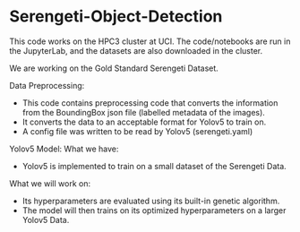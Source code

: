 # Serengeti-Object-Detection
This code works on the HPC3 cluster at UCI.
The code/notebooks are run in the JupyterLab, and the datasets are also downloaded in the cluster.

We are working on the Gold Standard Serengeti Dataset.

Data Preprocessing:
  - This code contains preprocessing code that converts the information from the BoundingBox json file (labelled metadata of the images).
  - It converts the data to an acceptable format for Yolov5 to train on.
  - A config file was written to be read by Yolov5 (serengeti.yaml)

Yolov5 Model:
  What we have:
  - Yolov5 is implemented to train on a small dataset of the Serengeti Data. 

  What we will work on:
  - Its hyperparameters are evaluated using its built-in genetic algorithm. 
  - The model will then trains on its optimized hyperparameters on a larger Yolov5 Data. 



